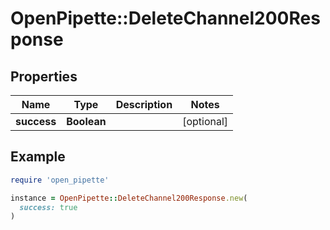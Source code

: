 # OpenPipette::DeleteChannel200Response

## Properties

| Name | Type | Description | Notes |
| ---- | ---- | ----------- | ----- |
| **success** | **Boolean** |  | [optional] |

## Example

```ruby
require 'open_pipette'

instance = OpenPipette::DeleteChannel200Response.new(
  success: true
)
```

